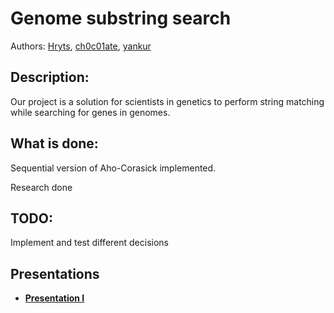 # Genome substring search

Authors: [Hryts](https://github.com/Hryts), [ch0c01ate](https://github.com/ch0c01ate), [yankur](https://github.com/yankur)

## Description:

Our project is a solution for scientists in genetics to perform string matching while searching for genes in genomes.

## What is done:

Sequential version of Aho-Corasick implemented.

Research done

## TODO:

Implement and test different decisions



## Presentations



- [**Presentation I**](https://docs.google.com/presentation/d/1yow5fSretDchJyX4T9DEEepWt9ZJUv94rC0p-LcquX0/edit#slide=id.g732a92fea1_0_5)